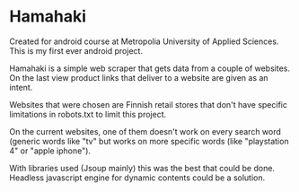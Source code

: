 # Hamahaki

Created for android course at Metropolia University of Applied Sciences. This is my first ever android project.

Hamahaki is a simple web scraper that gets data from a couple of websites. On the last view product links that deliver to a website are given as an intent. 

Websites that were chosen are Finnish retail stores that don't have specific limitations in robots.txt to limit this project.

On the current websites, one of them doesn't work on every search word (generic words like "tv" but works on more specific words (like "playstation 4" or "apple iphone").

With libraries used (Jsoup mainly) this was the best that could be done. Headless javascript engine for dynamic contents could be a solution.
